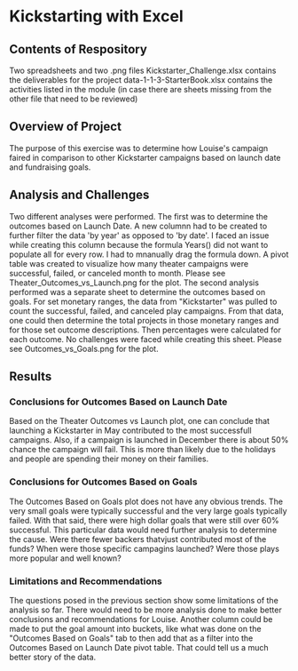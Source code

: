 # Kickstarting with Excel
## Contents of Respository
Two spreadsheets and two .png files
Kickstarter_Challenge.xlsx contains the deliverables for the project
data-1-1-3-StarterBook.xlsx contains the activities listed in the module (in case there are sheets missing from the other file that need to be reviewed)
## Overview of Project
The purpose of this exercise was to determine how Louise's campaign faired in comparison to other Kickstarter campaigns based on launch date and fundraising goals.
## Analysis and Challenges
Two different analyses were performed. The first was to determine the outcomes based on Launch Date. A new columnn had to be created to further filter the data 'by year' as opposed to 'by date'. I faced an issue while creating this column because the formula Years() did not want to populate all for every row. I had to mnanually drag the formula down. A pivot table was created to visualize how many theater campaigns were successful, failed, or canceled month to month. Please see Theater_Outcomes_vs_Launch.png for the plot.
The second analysis performed was a separate sheet to determine the outcomes based on goals. For set monetary ranges, the data from "Kickstarter" was pulled to count the successful, failed, and canceled play campaigns. From that data, one could then determine the total projects in those monetary ranges and for those set outcome descriptions. Then percentages were calculated for each outcome. No challenges were faced while creating this sheet. Please see Outcomes_vs_Goals.png for the plot.
## Results
### Conclusions for Outcomes Based on Launch Date
Based on the Theater Outcomes vs Launch plot, one can conclude that launching a Kickstarter in May contributed to the most successfull campaigns. Also, if a campaign is launched in December there is about 50% chance the campaign will fail. This is more than likely due to the holidays and people are spending their money on their families.
### Conclusions for Outcomes Based on Goals
The Outcomes Based on Goals plot does not have any obvious trends. The very small goals were typically successful and the very large goals typically failed. With that said, there were high dollar goals that were still over 60% successful. This particular data would need further analysis to determine the cause. Were there fewer backers thatvjust contributed most of the funds? When were those specific campagins launched? Were those plays more popular and well known?
### Limitations and Recommendations
The questions posed in the previous section show some limitations of the analysis so far. There would need to be more analysis done to make better conclusions and recommendations for Louise. Another column could be made to put the goal amount into buckets, like what was done on the "Outcomes Based on Goals" tab to then add that as a filter into the Outcomes Based on Launch Date pivot table. That could tell us a much better story of the data. 
